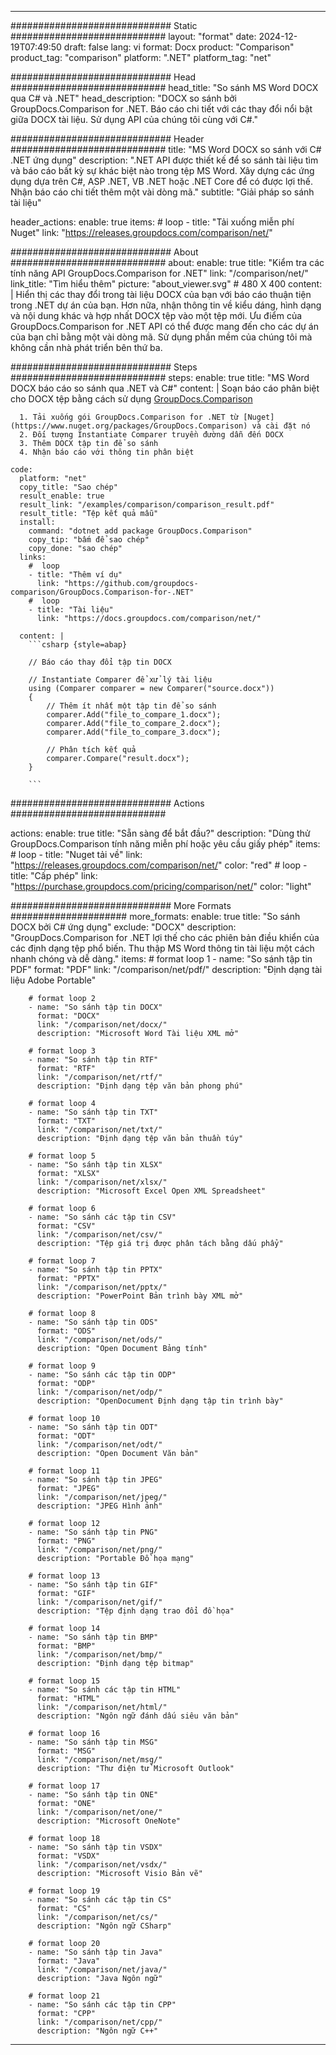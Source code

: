 
---
############################# Static ############################
layout: "format"
date:  2024-12-19T07:49:50
draft: false
lang: vi
format: Docx
product: "Comparison"
product_tag: "comparison"
platform: ".NET"
platform_tag: "net"

############################# Head ############################
head_title: "So sánh MS Word DOCX qua C# và .NET"
head_description: "DOCX so sánh bởi GroupDocs.Comparison for .NET. Báo cáo chi tiết với các thay đổi nổi bật giữa DOCX tài liệu. Sử dụng API của chúng tôi cùng với C#."

############################# Header ############################
title: "MS Word DOCX so sánh với C# .NET ứng dụng" 
description: ".NET API được thiết kế để so sánh tài liệu tìm và báo cáo bất kỳ sự khác biệt nào trong tệp MS Word. Xây dựng các ứng dụng dựa trên C#, ASP .NET, VB .NET hoặc .NET Core để có được lợi thế. Nhận báo cáo chi tiết thêm một vài dòng mã."
subtitle: "Giải pháp so sánh tài liệu" 

header_actions:
  enable: true
  items:
    #  loop
    - title: "Tải xuống miễn phí Nuget"
      link: "https://releases.groupdocs.com/comparison/net/"
      
############################# About ############################
about:
    enable: true
    title: "Kiểm tra các tính năng API GroupDocs.Comparison for .NET"
    link: "/comparison/net/"
    link_title: "Tìm hiểu thêm"
    picture: "about_viewer.svg" # 480 X 400
    content: |
       Hiển thị các thay đổi trong tài liệu DOCX của bạn với báo cáo thuận tiện trong .NET dự án của bạn. Hơn nữa, nhận thông tin về kiểu dáng, hình dạng và nội dung khác và hợp nhất DOCX tệp vào một tệp mới. Ưu điểm của GroupDocs.Comparison for .NET API có thể được mang đến cho các dự án của bạn chỉ bằng một vài dòng mã. Sử dụng phần mềm của chúng tôi mà không cần nhà phát triển bên thứ ba.

############################# Steps ############################
steps:
    enable: true
    title: "MS Word DOCX báo cáo so sánh qua .NET và C#"
    content: |
      Soạn báo cáo phân biệt cho DOCX tệp bằng cách sử dụng [GroupDocs.Comparison](https://products.groupdocs.com/comparison/net/)
      
      1. Tải xuống gói GroupDocs.Comparison for .NET từ [Nuget](https://www.nuget.org/packages/GroupDocs.Comparison) và cài đặt nó
      2. Đối tượng Instantiate Comparer truyền đường dẫn đến DOCX
      3. Thêm DOCX tập tin để so sánh
      4. Nhận báo cáo với thông tin phân biệt
   
    code:
      platform: "net"
      copy_title: "Sao chép"
      result_enable: true
      result_link: "/examples/comparison/comparison_result.pdf"
      result_title: "Tệp kết quả mẫu"
      install:
        command: "dotnet add package GroupDocs.Comparison"
        copy_tip: "bấm để sao chép"
        copy_done: "sao chép"
      links:
        #  loop
        - title: "Thêm ví dụ"
          link: "https://github.com/groupdocs-comparison/GroupDocs.Comparison-for-.NET"
        #  loop
        - title: "Tài liệu"
          link: "https://docs.groupdocs.com/comparison/net/"
          
      content: |
        ```csharp {style=abap}

        // Báo cáo thay đổi tập tin DOCX

        // Instantiate Comparer để xử lý tài liệu
        using (Comparer comparer = new Comparer("source.docx"))
        {
            // Thêm ít nhất một tập tin để so sánh
        	comparer.Add("file_to_compare_1.docx");
            comparer.Add("file_to_compare_2.docx");
            comparer.Add("file_to_compare_3.docx");

            // Phân tích kết quả
            comparer.Compare("result.docx"); 
        }
        
        ```            

############################# Actions ############################

actions:
  enable: true
  title: "Sẵn sàng để bắt đầu?"
  description: "Dùng thử GroupDocs.Comparison tính năng miễn phí hoặc yêu cầu giấy phép"
  items:
    #  loop
    - title: "Nuget tải về"
      link: "https://releases.groupdocs.com/comparison/net/"
      color: "red"
        #  loop
    - title: "Cấp phép"
      link: "https://purchase.groupdocs.com/pricing/comparison/net/"
      color: "light"


############################# More Formats #####################
more_formats:
    enable: true
    title: "So sánh DOCX bởi C# ứng dụng"
    exclude: "DOCX"
    description: "GroupDocs.Comparison for .NET lợi thế cho các phiên bản điều khiển của các định dạng tệp phổ biến. Thu thập MS Word thông tin tài liệu một cách nhanh chóng và dễ dàng."
    items: 
        # format loop 1
        - name: "So sánh tập tin PDF"
          format: "PDF"
          link: "/comparison/net/pdf/"
          description: "Định dạng tài liệu Adobe Portable"

        # format loop 2
        - name: "So sánh tập tin DOCX"
          format: "DOCX"
          link: "/comparison/net/docx/"
          description: "Microsoft Word Tài liệu XML mở"

        # format loop 3
        - name: "So sánh tập tin RTF"
          format: "RTF"
          link: "/comparison/net/rtf/"
          description: "Định dạng tệp văn bản phong phú"

        # format loop 4
        - name: "So sánh tập tin TXT"
          format: "TXT"
          link: "/comparison/net/txt/"
          description: "Định dạng tệp văn bản thuần túy"

        # format loop 5
        - name: "So sánh tập tin XLSX"
          format: "XLSX"
          link: "/comparison/net/xlsx/"
          description: "Microsoft Excel Open XML Spreadsheet"

        # format loop 6
        - name: "So sánh các tập tin CSV"
          format: "CSV"
          link: "/comparison/net/csv/"
          description: "Tệp giá trị được phân tách bằng dấu phẩy"

        # format loop 7
        - name: "So sánh tập tin PPTX"
          format: "PPTX"
          link: "/comparison/net/pptx/"
          description: "PowerPoint Bản trình bày XML mở"

        # format loop 8
        - name: "So sánh tập tin ODS"
          format: "ODS"
          link: "/comparison/net/ods/"
          description: "Open Document Bảng tính"

        # format loop 9
        - name: "So sánh các tập tin ODP"
          format: "ODP"
          link: "/comparison/net/odp/"
          description: "OpenDocument Định dạng tập tin trình bày"

        # format loop 10
        - name: "So sánh tập tin ODT"
          format: "ODT"
          link: "/comparison/net/odt/"
          description: "Open Document Văn bản"

        # format loop 11
        - name: "So sánh tập tin JPEG"
          format: "JPEG"
          link: "/comparison/net/jpeg/"
          description: "JPEG Hình ảnh"

        # format loop 12
        - name: "So sánh tập tin PNG"
          format: "PNG"
          link: "/comparison/net/png/"
          description: "Portable Đồ họa mạng"

        # format loop 13
        - name: "So sánh tập tin GIF"
          format: "GIF"
          link: "/comparison/net/gif/"
          description: "Tệp định dạng trao đổi đồ họa"

        # format loop 14
        - name: "So sánh tập tin BMP"
          format: "BMP"
          link: "/comparison/net/bmp/"
          description: "Định dạng tệp bitmap"

        # format loop 15
        - name: "So sánh các tập tin HTML"
          format: "HTML"
          link: "/comparison/net/html/"
          description: "Ngôn ngữ đánh dấu siêu văn bản"

        # format loop 16
        - name: "So sánh tập tin MSG"
          format: "MSG"
          link: "/comparison/net/msg/"
          description: "Thư điện tử Microsoft Outlook"

        # format loop 17
        - name: "So sánh tập tin ONE"
          format: "ONE"
          link: "/comparison/net/one/"
          description: "Microsoft OneNote"

        # format loop 18
        - name: "So sánh tập tin VSDX"
          format: "VSDX"
          link: "/comparison/net/vsdx/"
          description: "Microsoft Visio Bản vẽ"

        # format loop 19
        - name: "So sánh các tập tin CS"
          format: "CS"
          link: "/comparison/net/cs/"
          description: "Ngôn ngữ CSharp"

        # format loop 20
        - name: "So sánh tập tin Java"
          format: "Java"
          link: "/comparison/net/java/"
          description: "Java Ngôn ngữ"
          
        # format loop 21
        - name: "So sánh các tập tin CPP"
          format: "CPP"
          link: "/comparison/net/cpp/"
          description: "Ngôn ngữ C++"
---